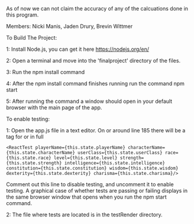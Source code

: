 As of now we can not claim the accuracy of any of the calcuations done in this program.

Members: Nicki Manis, Jaden Drury, Brevin Wittmer

To Build The Project:

1: Install Node.js, you can get it here https://nodejs.org/en/ 

2: Open a terminal and move into the 'finalproject' directory of the files.

3: Run the npm install command

4: After the npm install command finishes running run the command npm start

5: After running the command a window should open in your default browser with the main page of the app.

To enable testing:

1: Open the app.js file in a text editor. On or around line 185 there will be a tag for <ReactTest /> or in full

    <ReactTest playerName={this.state.playerName} characterName={this.state.characterName} userClass={this.state.userClass} race={this.state.race} level={this.state.level} strength={this.state.strength} intelligence={this.state.intelligence} constitution={this.state.constitution} wisdom={this.state.wisdom} dexterity={this.state.dexterity} charisma={this.state.charisma}/>
    
Comment out this line to disable testing, and uncomment it to enable testing.
A graphical case of whether tests are passing or failing displays in the same browser window that opens when you run the npm start command. 

2: The file where tests are located is in the testRender directory.


